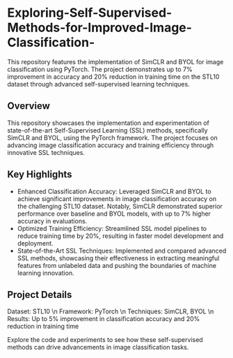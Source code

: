 # Exploring-Self-Supervised-Methods-for-Improved-Image-Classification-
This repository features the implementation of SimCLR and BYOL for image classification using PyTorch. The project demonstrates up to 7% improvement in accuracy and 20% reduction in training time on the STL10 dataset through advanced self-supervised learning techniques.

## Overview
This repository showcases the implementation and experimentation of state-of-the-art Self-Supervised Learning (SSL) methods, specifically SimCLR and BYOL, using the PyTorch framework. The project focuses on advancing image classification accuracy and training efficiency through innovative SSL techniques.

## Key Highlights
* Enhanced Classification Accuracy: Leveraged SimCLR and BYOL to achieve significant improvements in image classification accuracy on the challenging STL10 dataset. Notably, SimCLR demonstrated superior performance over baseline and BYOL models, with up to 7% higher accuracy in evaluations.
* Optimized Training Efficiency: Streamlined SSL model pipelines to reduce training time by 20%, resulting in faster model development and deployment.
* State-of-the-Art SSL Techniques: Implemented and compared advanced SSL methods, showcasing their effectiveness in extracting meaningful features from unlabeled data and pushing the boundaries of machine learning innovation.

## Project Details
Dataset: STL10 \n
Framework: PyTorch \n 
Techniques: SimCLR, BYOL \n
Results: Up to 5% improvement in classification accuracy and 20% reduction in training time

Explore the code and experiments to see how these self-supervised methods can drive advancements in image classification tasks.

